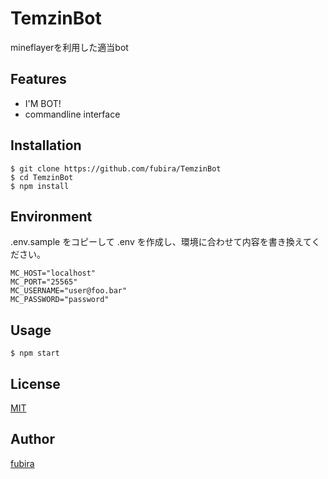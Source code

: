 TemzinBot
=========

mineflayerを利用した適当bot


## Features

  - I'M BOT!
  - commandline interface

## Installation

    $ git clone https://github.com/fubira/TemzinBot
    $ cd TemzinBot
    $ npm install

## Environment

.env.sample をコピーして .env を作成し、環境に合わせて内容を書き換えてください。

```
MC_HOST="localhost"
MC_PORT="25565"
MC_USERNAME="user@foo.bar"
MC_PASSWORD="password"
```

## Usage

    $ npm start

## License

[MIT](https://github.com/fubira/TemzinBot/blob/master/LICENSE,md)

## Author

[fubira](https://github.com/fubira)
